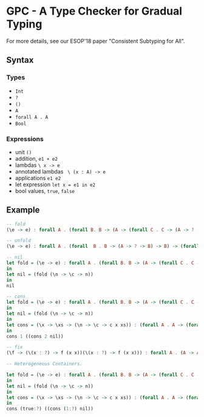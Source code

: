 # GPC - A Type Checker for Gradual Typing


For more details, see our ESOP'18 paper "Consistent Subtyping for All".

## Syntax

### Types

- `Int`
- `?`
- `()`
- `A`
- `forall A . A`
- `Bool`

### Expressions

- unit `()`
- addition, `e1 + e2`
- lambdas `\ x -> e`
- annotated lambdas ` \ (x : A) -> e`
- applications `e1 e2`
- let expression `let x = e1 in e2`
- bool values, `true`, `false`

## Example

```haskell
-- fold
(\e -> e) : forall A . (forall B. B -> (A -> (forall C . C -> (A -> ? -> C) -> C) -> B) -> B) -> (forall B . B -> (A -> ? -> B) -> B) 

-- unfold
(\e -> e) : forall A . (forall  B . B -> (A -> ? -> B) -> B) -> (forall B . B -> (A -> (forall C . C -> (A -> ? -> C) -> C) -> B) -> B) 

-- nil
let fold = (\e -> e) : forall A . (forall B. B -> (A -> (forall C . C -> (A -> ? -> C) -> C) -> B) -> B) -> (forall B . B -> (A -> ? -> B) -> B) 
in 
let nil = (fold (\n -> \c -> n)) 
in 
nil

-- cons
let fold = (\e -> e) : forall A . (forall B. B -> (A -> (forall C . C -> (A -> ? -> C) -> C) -> B) -> B) -> (forall B . B -> (A -> ? -> B) -> B) 
in 
let nil = (fold (\n -> \c -> n)) 
in 
let cons = (\x -> \xs -> (\n -> \c -> c x xs)) : (forall A . A -> (forall B. B -> (A -> ? -> B) -> B) -> (forall B. B -> (A -> ? -> B) -> B)) 
in 
cons 1 ((cons 2 nil))

-- fix
(\f -> (\(x : ?) -> f (x x))(\(x : ?) -> f (x x))) : forall A . (A -> A) -> A 

-- Heterogeneous Containers.

let fold = (\e -> e) : forall A . (forall B. B -> (A -> (forall C . C -> (A -> ? -> C) -> C) -> B) -> B) -> (forall B . B -> (A -> ? -> B) -> B) 
in 
let nil = (fold (\n -> \c -> n)) 
in 
let cons = (\x -> \xs -> (\n -> \c -> c x xs)) : (forall A . A -> (forall B. B -> (A -> ? -> B) -> B) -> (forall B. B -> (A -> ? -> B) -> B)) 
in 
cons (true:?) ((cons (1:?) nil))
```
